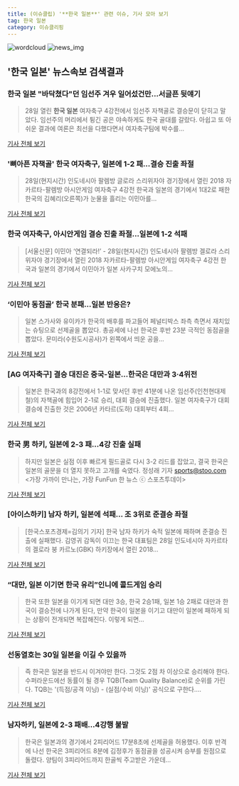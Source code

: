 ```yaml
---
title: (이슈클립) '**한국 일본**' 관련 이슈, 기사 모아 보기
tag: 한국 일본
category: 이슈클리핑
---
```

![wordcloud](https://s3.ap-northeast-2.amazonaws.com/lyrics101-wordcloud/2018-08-29-1535472243.png)
![news_img](https://user-images.githubusercontent.com/42597476/44507050-1206f400-a6e4-11e8-8d98-7ffbfebb353f.png)
## **'**한국 일본**'** 뉴스속보 검색결과
### **한국 일본** "바닥쳤다"던 임선주 겨우 일어섰건만…서글픈 뒷얘기

>28일 열린 **한국 일본** 여자축구 4강전에서 임선주 자책골로 결승문이 닫히고 말았다. 임선주의 머리에서 튕긴 공은 야속하게도 한국 골대를 갈랐다. 아쉽고 또 아쉬운 결과에 여론은 최선을 다했다면서 여자축구팀에 박수를...

<a href="http://www.ecomedia.co.kr/news/newsview.php?ncode=1065621447770686" target="_blank">기사 전체 보기</a>

### '뼈아픈 자책골' 한국 여자축구, 일본에 1-2 패…결승 진출 좌절

>28일(현지시간) 인도네시아 팔렘방 글로라 스리위자야 경기장에서 열린 2018 자카르타-팔렘방 아시안게임 여자축구 4강전 한국과 일본의 경기에서 1대2로 패한 한국의 김혜리(오른쪽)가 눈물을 흘리는 이민아를...

<a href="http://view.asiae.co.kr/news/view.htm?idxno=2018082820230248692" target="_blank">기사 전체 보기</a>

### 한국 여자축구, 아시안게임 결승 진출 좌절…일본에 1-2 석패

>[서울신문] 이민아 ‘연결되라!’ - 28일(현지시간) 인도네시아 팔렘방 겔로라 스리위자야 경기장에서 열린 2018 자카르타-팔렘방 아시안게임 여자축구 4강전 한국과 일본의 경기에서 이민아가 일본 사카구치 모에노의...

<a href="http://www.seoul.co.kr/news/newsView.php?id=20180828500132&wlog_tag3=naver" target="_blank">기사 전체 보기</a>

### ‘이민아 동점골’ 한국 분패…일본 반응은?

>일본 스가사와 유이카가 한국의 배후를 파고들어 페널티박스 좌측 측면서 재치있는 슈팅으로 선제골을 뽑았다. 총공세에 나선 한국은 후반 23분 극적인 동점골을 뽑았다. 문미라(수원도시공사)가 왼쪽에서 띄운 공을...

<a href="http://www.dailian.co.kr/news/view/735629/?sc=naver" target="_blank">기사 전체 보기</a>

### [AG 여자축구] 결승 대진은 중국-일본…한국은 대만과 3·4위전

>일본은 한국과의 8강전에서 1-1로 맞서던 후반 41분에 나온 임선주(인천현대제철)의 자책골에 힘입어 2-1로 승리, 대회 결승에 진출했다. 일본 여자축구가 대회 결승에 진출한 것은 2006년 카타르(도하) 대회부터 4회...

<a href="http://sports.hankooki.com/lpage/soccer/201808/sp2018082900102798040.htm" target="_blank">기사 전체 보기</a>

### 한국 男 하키, 일본에 2-3 패…4강 진출 실패

>하지만 일본은 실점 이후 빠르게 필드골로 다시 3-2 리드를 잡았고, 결국 한국은 일본의 골문을 더 열지 못하고 고개를 숙였다. 정성래 기자 sports@stoo.com <가장 가까이 만나는, 가장 FunFun 한 뉴스 ⓒ 스포츠투데이>

<a href="http://stoo.asiae.co.kr/news/naver_view.htm?idxno=2018082900011653438" target="_blank">기사 전체 보기</a>

### [아이스하키] 남자 하키, 일본에 석패... 조 3위로 준결승 좌절

>[한국스포츠경제=김의기 기자] 한국 남자 하키가 숙적 일본에 패하며 준결승 진출에 실패했다. 김영귀 감독이 이끄는 한국 대표팀은 28일 인도네시아 자카르타의 겔로라 붕 카르노(GBK) 하키장에서 열린 2018...

<a href="http://www.sporbiz.co.kr/news/articleView.html?idxno=267128" target="_blank">기사 전체 보기</a>

### “대만, 일본 이기면 한국 유리”인니에 콜드게임 승리

>한국 또한 일본을 이기게 되면 대만 3승, 한국 2승1패, 일본 1승 2패로 대만과 한국이 결승전에 나가게 된다, 만약 한국이 일본을 이기고 대만이 일본에 패하게 되는 상황이 전개되면 복잡해진다. 이렇게 되면...

<a href="http://news.kmib.co.kr/article/view.asp?arcid=0012638443&code=61161211&cp=nv" target="_blank">기사 전체 보기</a>

### 선동열호는 30일 일본을 이길 수 있을까

>즉 한국은 일본을 반드시 이겨야만 한다. 그것도 2점 차 이상으로 승리해야 한다. 수퍼라운드에선 동률이 될 경우 TQB(Team Quality Balance)로 순위를 가린다. TQB는 '(득점/공격 이닝) - (실점/수비 이닝)' 공식으로 구한다....

<a href="http://news.joins.com/article/olink/22514589" target="_blank">기사 전체 보기</a>

### 남자하키, 일본에 2-3 패배…4강행 불발

>한국은 일본과의 경기에서 2피리어드 17분8초에 선제골을 허용했다. 이후 반격에 나선 한국은 3피리어드 8분에 김정후가 동점골을 성공시켜 승부를 원점으로 돌렸다. 양팀이 3피리어드까지 한골씩 주고받은 가운데...

<a href="http://www.mydaily.co.kr/new_yk/html/read.php?newsid=201808282310556634&ext=na" target="_blank">기사 전체 보기</a>


